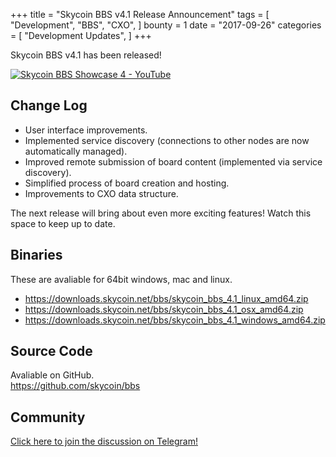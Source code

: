 +++
title = "Skycoin BBS v4.1 Release Announcement"
tags = [
    "Development",
    "BBS",
    "CXO",
]
bounty = 1
date = "2017-09-26"
categories = [
    "Development Updates",
]
+++

Skycoin BBS v4.1 has been released!

[![Skycoin BBS Showcase 4 - YouTube](https://i.ytimg.com/vi/6ZqwgefYauU/0.jpg)](https://youtu.be/6ZqwgefYauU)

## Change Log
- User interface improvements.
- Implemented service discovery (connections to other nodes are now automatically managed).
- Improved remote submission of board content (implemented via service discovery).
- Simplified process of board creation and hosting.
- Improvements to CXO data structure.

The next release will bring about even more exciting features! Watch this space to keep up to date.

## Binaries

These are avaliable for 64bit windows, mac and linux.

- https://downloads.skycoin.net/bbs/skycoin_bbs_4.1_linux_amd64.zip
- https://downloads.skycoin.net/bbs/skycoin_bbs_4.1_osx_amd64.zip
- https://downloads.skycoin.net/bbs/skycoin_bbs_4.1_windows_amd64.zip

## Source Code

Avaliable on GitHub. \
https://github.com/skycoin/bbs

## Community

[Click here to join the discussion on Telegram!](https://t.me/skycoinbbs)